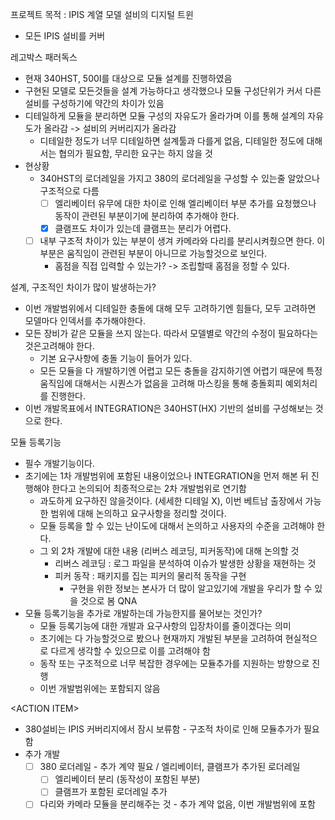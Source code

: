 프로젝트 목적 : IPIS 계열 모델 설비의 디지털 트윈
- 모든 IPIS 설비를 커버

레고박스 패러독스
- 현재 340HST, 500I를 대상으로 모듈 설계를 진행하였음
- 구현된 모델로 모든것들을 설계 가능하다고 생각했으나 모듈 구성단위가 커서 다른 설비를 구성하기에 약간의 차이가 있음
- 디테일하게 모듈을 분리하면 모듈 구성의 자유도가 올라가며 이를 통해 설계의 자유도가 올라감 -> 설비의 커버리지가 올라감
	- 디테일한 정도가 너무 디테일하면 설계툴과 다를게 없음, 디테일한 정도에 대해서는 협의가 필요함, 무리한 요구는 하지 않을 것
- 현상황
	- 340HST의 로더레일을 가지고 380의 로더레일을 구성할 수 있는줄 알았으나 구조적으로 다름
		- [ ] 엘리베이터 유무에 대한 차이로 인해 엘리베이터 부분 추가를 요청했으나 동작이 관련된 부분이기에 분리하여 추가해야 한다.
		- [x] 클램프도 차이가 있는데 클램프는 분리가 어렵다.
	- [ ] 내부 구조적 차이가 있는 부분이 생겨 카메라와 다리를 분리시켜줬으면 한다. 이 부분은 움직임이 관련된 부분이 아니므로 가능할것으로 보인다.
		- 홈점을 직접 입력할 수 있는가? -> 조립할때 홈점을 정할 수 있다.

설계, 구조적인 차이가 많이 발생하는가?
- 이번 개발범위에서 디테일한 충돌에 대해 모두 고려하기엔 힘들다, 모두 고려하면 모델마다 인덱서를 추가해야한다.
- 모든 장비가 같은 모듈을 쓰지 않는다. 따라서 모델별로 약간의 수정이 필요하다는 것은고려해야 한다.
	- 기본 요구사항에 충돌 기능이 들어가 있다.
	- 모든 모듈을 다 개발하기엔 어렵고 모든 충돌을 감지하기엔 어렵기 때문에 특정 움직임에 대해서는 시퀀스가 없음을 고려해 마스킹을 통해 충돌회피 예외처리를 진행한다.
- 이번 개발목표에서 INTEGRATION은 340HST(HX) 기반의 설비를 구성해보는 것으로 한다.

모듈 등록기능
- 필수 개발기능이다.
- 초기에는 1차 개발범위에 포함된 내용이었으나 INTEGRATION을 먼저 해본 뒤 진행해야 한다고 논의되어 최종적으로는 2차 개발범위로 연기함
	- 과도하게 요구하진 않을것이다. (세세한 디테일 X), 이번 베트남 출장에서 가능한 범위에 대해 논의하고 요구사항을 정리할 것이다.
	- 모듈 등록을 할 수 있는 난이도에 대해서 논의하고 사용자의 수준을 고려해야 한다.
	- 그 외 2차 개발에 대한 내용 (리버스 레코딩, 피커동작)에 대해 논의할 것
		- 리버스 레코딩 : 로그 파일을 분석하여 이슈가 발생한 상황을 재현하는 것
		- 피커 동작 : 패키지를 집는 피커의 물리적 동작을 구현
			- 구현을 위한 정보는 본사가 더 많이 알고있기에 개발을 우리가 할 수 있을 것으로 봄
QNA
- 모듈 등록기능을 추가로 개발하는데 가능한지를 물어보는 것인가?
	- 모듈 등록기능에 대한 개발과 요구사항의 입장차이를 줄이겠다는 의미
	- 초기에는 다 가능할것으로 봤으나 현재까지 개발된 부분을 고려하여 현실적으로 다르게 생각할 수 있으므로 이를 고려해야 함
	- 동작 또는 구조적으로 너무 복잡한 경우에는 모듈추가를 지원하는 방향으로 진행 
	- 이번 개발범위에는 포함되지 않음

\<ACTION ITEM>
- 380설비는 IPIS 커버리지에서 잠시 보류함 - 구조적 차이로 인해 모듈추가가 필요함
- 추가 개발
	- [ ] 380 로더레일 - 추가 계약 필요 / 엘리베이터, 클램프가 추가된 로더레일
		- [ ] 엘리베이터 분리 (동작성이 포함된 부분)
		- [ ] 클램프가 포함된 로더레일 추가
	- [ ] 다리와 카메라 모듈을 분리해주는 것 - 추가 계약 없음, 이번 개발범위에 포함